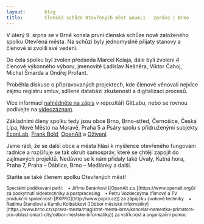 ```yaml
---
layout:       blog
title:        Členská schůze Otevřených měst &num;1 - zpráva | Brno
---
```

V úterý 9. srpna se v Brně konala první členská schůze nově založeného spolku Otevřená města. Na schůzi byly jednomyslně přijaty stanovy a členové si zvolili své vedení.

Do čela spolku byl zvolen předseda Marcel Kolaja, dále byli zvoleni 4 členové výkonného výboru, jmenovitě Ladislav Nešněra, 
Viktor Čahoj, Michal Šmarda a Ondřej Profant.

Proběhla diskuse o připravovaných projektech, kde členové věnovali nejvíce zájmu registru smluv, sdílené databázi zkušeností a digitalizaci procesů.

Více informací [nahlédněte na zápis](https://gitlab.com/otevrenamesta/documents/raw/15d304cc031514299076b9e8b45bc52b3bf44982/schuze/2016_08_09/zapis_2016_08_09.pdf) v repozitáři GitLabu, nebo se rovnou podívejte na [videozáznam](https://www.youtube.com/playlist?list=PLXLvIDQiByiMG5hazgjxSHXSln0A5hsoD).

Základními členy spolku tedy jsou obce Brno, Brno-střed, Černošice, Česká Lípa, Nové Město na Moravě, Praha 5 a Psáry spolu s přidruženými subjekty [EconLab](http://www.econlab.cz/), [Frank Bold](http://frankbold.org/), [OpenAlt](https://www.openalt.org/) a [Oživení](http://www.bezkorupce.cz/o-nas/).

Jsme rádi, že se další obce a města hlásí k myšlence otevřeného fungování radnice a rozšiřuje se tak okruh samospráv, které se chtějí zapojit do zajímavých projektů. Nedávno se k nám přidaly také Úvaly, Kutná hora, Praha 7, Praha – Ďáblice, Brno – Medlánky a další.


Staňte se také členem spolku Otevřených měst!

<sup>
Speciální poděkování patří:
&nbsp;&nbsp;&nbsp;&bull; Jiřímu Beránkovi ([OpenAlt z.s.](https://www.openalt.org/)/ za poskytnutí videotechniky a postprocesing  
&nbsp;&nbsp;&nbsp;&bull; Petru Vozdeckýmu (filmové a TV produkční společnosti [PXPRO](http://www.pxpro.cz)) za zápůjčku zvukové techniky  
&nbsp;&nbsp;&nbsp;&bull; Radimu Štandlovi a Kamilu Kolbábkovi ([Odbor městské informatiky](https://www.brno.cz/sprava-mesta/magistrat-mesta-brna/kancelar-namestka-primatora-pro-oblast-smart-city/odbor-mestske-informatiky)) za vstřícnost a organizační pomoc  
</sup>